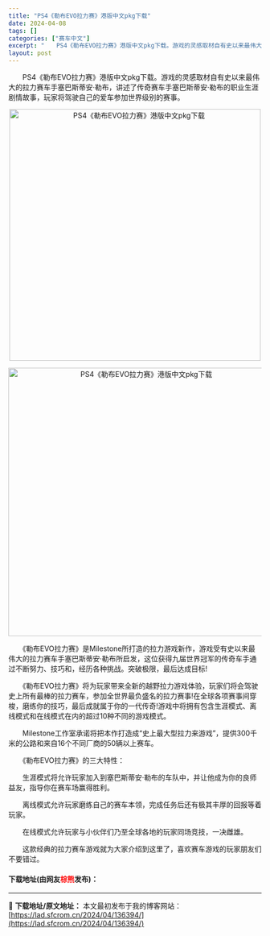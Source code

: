 ```yaml
---
title: "PS4《勒布EVO拉力赛》港版中文pkg下载"
date: 2024-04-08
tags: []
categories: ["赛车中文"]
excerpt: "　　PS4《勒布EVO拉力赛》港版中文pkg下载。游戏的灵感取材自有史以来最伟大的拉力赛车手塞巴斯蒂安&middot;勒布，讲述了传奇赛车手塞巴斯蒂安&middot;勒布的职业生涯剧情故事，玩家将驾驶自己的爱车参加世界级别的赛事。 　　《勒布EVO拉力赛》是Milestone所打造的拉力游戏新作，游&hellip;"
layout: post
---
```


 <p>　　PS4《勒布EVO拉力赛》港版中文pkg下载。游戏的灵感取材自有史以来最伟大的拉力赛车手塞巴斯蒂安&middot;勒布，讲述了传奇赛车手塞巴斯蒂安&middot;勒布的职业生涯剧情故事，玩家将驾驶自己的爱车参加世界级别的赛事。</p> <p align="center"><img align="" border="0" src="https://lad.sfcrom.cn/wp-content/uploads/2024/04/20240408_66137f96bb984.webp" width="500" alt="PS4《勒布EVO拉力赛》港版中文pkg下载" /></p> <p align="center"><img align="" border="0" src="https://lad.sfcrom.cn/wp-content/uploads/2024/04/20240408_66137f971957a.webp" width="533" alt="PS4《勒布EVO拉力赛》港版中文pkg下载" /></p> <p>　　《勒布EVO拉力赛》是Milestone所打造的拉力游戏新作，游戏受有史以来最伟大的拉力赛车手塞巴斯蒂安&middot;勒布所启发，这位获得九届世界冠军的传奇车手通过不断努力、技巧和，经历各种挑战。突破极限，最后达成目标!</p> <p>　　《勒布EVO拉力赛》将为玩家带来全新的越野拉力游戏体验，玩家们将会驾驶史上所有最棒的拉力赛车，参加全世界最负盛名的拉力赛事!在全球各项赛事间穿梭，磨练你的技巧，最后成就属于你的一代传奇!游戏中将拥有包含生涯模式、离线模式和在线模式在内的超过10种不同的游戏模式。</p> <p>　　Milestone工作室承诺将把本作打造成&ldquo;史上最大型拉力来游戏&rdquo;，提供300千米的公路和来自16个不同厂商的50辆以上赛车。</p> <p>　　《勒布EVO拉力赛》的三大特性：</p> <p>　　生涯模式将允许玩家加入到塞巴斯蒂安&middot;勒布的车队中，并让他成为你的良师益友，指导你在赛车场赢得胜利。</p> <p>　　离线模式允许玩家磨练自己的赛车本领，完成任务后还有极其丰厚的回报等着玩家。</p> <p>　　在线模式允许玩家与小伙伴们乃至全球各地的玩家同场竞技，一决雌雄。</p> <p>　　这款经典的拉力赛车游戏就为大家介绍到这里了，喜欢赛车游戏的玩家朋友们不要错过。</p> <p><h4>下载地址(由网友<font color="red">棕熊</font>发布)：</h4></p> 

---
📖 **下载地址/原文地址：** 本文最初发布于我的博客网站：[https://lad.sfcrom.cn/2024/04/136394/](https://lad.sfcrom.cn/2024/04/136394/)
